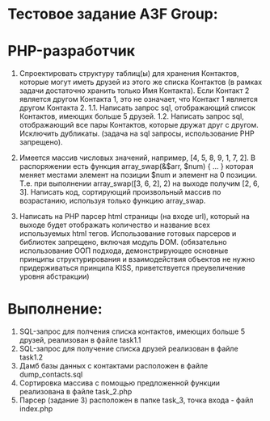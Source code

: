 # Тестовое задание A3F Group:
# PHP-разработчик


1. Спроектировать структуру таблиц(ы) для хранения Контактов, которые могут иметь друзей из этого же списка Контактов (в рамках задачи достаточно хранить только Имя Контакта). Если Контакт 2 является другом Контакта 1, это не означает, что Контакт 1 является другом Контакта 2.
1.1. Написать запрос sql, отображающий список Контактов, имеющих больше 5 друзей.
1.2. Написать запрос sql, отображающий все пары Контактов, которые дружат друг с другом. Исключить дубликаты.
(задача на sql запросы, использование PHP запрещено).


2.  Имеется массив числовых значений, например, [4, 5, 8, 9, 1, 7, 2]. В распоряжении есть функция array_swap(&$arr, $num) { … } которая меняет местами элемент на позиции $num и элемент на 0 позиции. Т.е. при выполнении array_swap([3, 6, 2], 2) на выходе получим [2, 6, 3].
Написать код, сортирующий произвольный массив по возрастанию, используя только функцию array_swap.


3. Написать на PHP парсер html страницы (на входе url), который на выходе будет отображать количество и название всех используемых html тегов. Использование готовых парсеров и библиотек запрещено, включая модуль DOM.
(обязательно использование ООП подхода, демонстрирующее основные принципы структурирования и взаимодействия объектов
не нужно придерживаться принципа KISS, приветствуется преувеличение уровня абстракции)

# Выполнение:
1. SQL-запрос для полчения списка контактов, имеющих больше 5 друзей, реализован в файле task1.1
2. SQL-запрос для получение списка друзей реализован в файле task1.2
3. Дамб базы данных с контактами расположен в файле dump_contacts.sql
4. Сортировка массива с помощью предложенной функции реализована в файле task_2.php
5. Парсер (задание 3) расположен в папке task_3, точка входа - файл index.php
